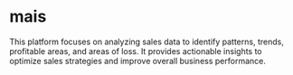 # mais

This platform focuses on analyzing sales data to identify patterns, trends, profitable areas, and areas of loss. It provides actionable insights to optimize sales strategies and improve overall business performance.
